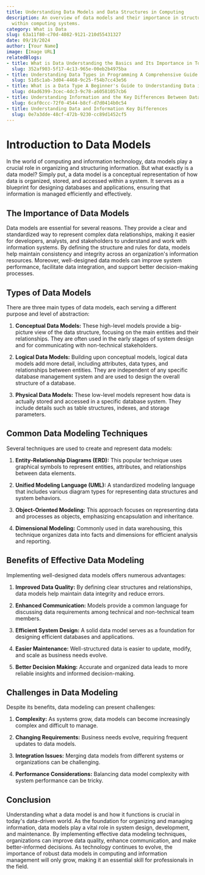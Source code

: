 ```yaml
---
title: Understanding Data Models and Data Structures in Computing
description: An overview of data models and their importance in structuring information
  within computing systems.
category: What is Data
slug: 63a11f80-c70d-4082-9121-210d55431327
date: 09/19/2024
author: [Your Name]
image: [Image URL]
relatedBlogs:
- title: What is Data Understanding the Basics and Its Importance in Today's World
  slug: 352af903-5f17-4c13-965e-00eb2b4975ba
- title: Understanding Data Types in Programming A Comprehensive Guide
  slug: 51d5c1ab-3d04-4468-9c25-f54b7cc43e56
- title: What is a Data Type A Beginner's Guide to Understanding Data in Programming
  slug: d4ad6399-3cec-4dc3-9c78-a60581057cb6
- title: Understanding Information and the Key Differences Between Data and Information
  slug: 6caf0ccc-72f0-4544-b8cf-d7d0414b0c54
- title: Understanding Data and Information Key Differences
  slug: 0e7a3dde-48cf-472b-9230-cc89d1452cf5
---
```


# Introduction to Data Models

In the world of computing and information technology, data models play a crucial role in organizing and structuring information. But what exactly is a data model? Simply put, a data model is a conceptual representation of how data is organized, stored, and accessed within a system. It serves as a blueprint for designing databases and applications, ensuring that information is managed efficiently and effectively.

## The Importance of Data Models

Data models are essential for several reasons. They provide a clear and standardized way to represent complex data relationships, making it easier for developers, analysts, and stakeholders to understand and work with information systems. By defining the structure and rules for data, models help maintain consistency and integrity across an organization's information resources. Moreover, well-designed data models can improve system performance, facilitate data integration, and support better decision-making processes.

## Types of Data Models

There are three main types of data models, each serving a different purpose and level of abstraction:

1. **Conceptual Data Models:** These high-level models provide a big-picture view of the data structure, focusing on the main entities and their relationships. They are often used in the early stages of system design and for communicating with non-technical stakeholders.

2. **Logical Data Models:** Building upon conceptual models, logical data models add more detail, including attributes, data types, and relationships between entities. They are independent of any specific database management system and are used to design the overall structure of a database.

3. **Physical Data Models:** These low-level models represent how data is actually stored and accessed in a specific database system. They include details such as table structures, indexes, and storage parameters.

## Common Data Modeling Techniques

Several techniques are used to create and represent data models:

1. **Entity-Relationship Diagrams (ERD):** This popular technique uses graphical symbols to represent entities, attributes, and relationships between data elements.

2. **Unified Modeling Language (UML):** A standardized modeling language that includes various diagram types for representing data structures and system behaviors.

3. **Object-Oriented Modeling:** This approach focuses on representing data and processes as objects, emphasizing encapsulation and inheritance.

4. **Dimensional Modeling:** Commonly used in data warehousing, this technique organizes data into facts and dimensions for efficient analysis and reporting.

## Benefits of Effective Data Modeling

Implementing well-designed data models offers numerous advantages:

1. **Improved Data Quality:** By defining clear structures and relationships, data models help maintain data integrity and reduce errors.

2. **Enhanced Communication:** Models provide a common language for discussing data requirements among technical and non-technical team members.

3. **Efficient System Design:** A solid data model serves as a foundation for designing efficient databases and applications.

4. **Easier Maintenance:** Well-structured data is easier to update, modify, and scale as business needs evolve.

5. **Better Decision Making:** Accurate and organized data leads to more reliable insights and informed decision-making.

## Challenges in Data Modeling

Despite its benefits, data modeling can present challenges:

1. **Complexity:** As systems grow, data models can become increasingly complex and difficult to manage.

2. **Changing Requirements:** Business needs evolve, requiring frequent updates to data models.

3. **Integration Issues:** Merging data models from different systems or organizations can be challenging.

4. **Performance Considerations:** Balancing data model complexity with system performance can be tricky.

## Conclusion

Understanding what a data model is and how it functions is crucial in today's data-driven world. As the foundation for organizing and managing information, data models play a vital role in system design, development, and maintenance. By implementing effective data modeling techniques, organizations can improve data quality, enhance communication, and make better-informed decisions. As technology continues to evolve, the importance of robust data models in computing and information management will only grow, making it an essential skill for professionals in the field.